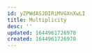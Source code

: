 ```yaml
---
id: yZPWdASJDIRiMVGXnXwLI
title: Multiplicity
desc: ''
updated: 1644961726970
created: 1644961726970
---
```


